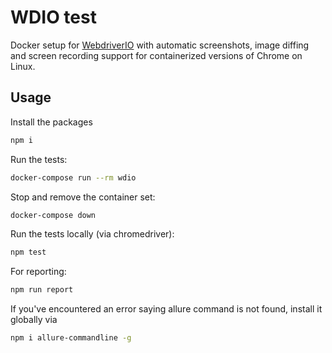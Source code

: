 # WDIO test

Docker setup for [WebdriverIO](https://webdriver.io/) with automatic
screenshots, image diffing and screen recording support for containerized
versions of Chrome on Linux.

## Usage

Install the packages

```sh
npm i
```

Run the tests:

```sh
docker-compose run --rm wdio
```

Stop and remove the container set:

```sh
docker-compose down
```

Run the tests locally (via chromedriver):

```sh
npm test
```

For reporting:

```sh
npm run report
```

If you've encountered an error saying allure command is not found, install it globally via

```sh
npm i allure-commandline -g
```
